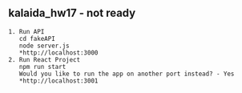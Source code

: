 kalaida_hw17 - not ready
-
    1. Run API
       cd fakeAPI 
       node server.js
       *http://localhost:3000
    2. Run React Project
       npm run start
       Would you like to run the app on another port instead? - Yes
       *http://localhost:3001
